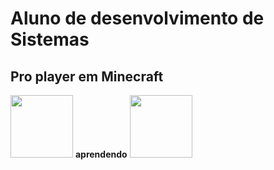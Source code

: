 # <strong>Aluno de desenvolvimento de Sistemas</strong>
## <strong>Pro player em Minecraft</strong>
<img height="100px" src="https://cdn.jsdelivr.net/gh/devicons/devicon/icons/unity/unity-original-wordmark.svg" />  <b>aprendendo</b>
<img height="100px" src="https://cdn.jsdelivr.net/gh/devicons/devicon/icons/visualstudio/visualstudio-plain-wordmark.svg" />
